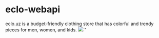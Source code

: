 # eclo-webapi
eclo.uz is a budget-friendly clothing store that has colorful and trendy pieces for men, women, and kids.
<img src="![eclo_database_img](https://github.com/eclouz/eclo-webapi/assets/124333197/0b84b328-9e5e-45bb-a01d-9ab469e93c1d)">
"
